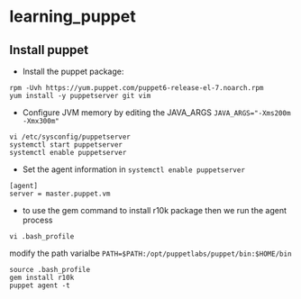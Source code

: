 # learning_puppet

## Install puppet
- Install the puppet package:
```
rpm -Uvh https://yum.puppet.com/puppet6-release-el-7.noarch.rpm
yum install -y puppetserver git vim
```
- Configure JVM memory by editing the JAVA_ARGS `JAVA_ARGS="-Xms200m -Xmx300m"`
```
vi /etc/sysconfig/puppetserver 
systemctl start puppetserver
systemctl enable puppetserver
```
- Set the agent information in `systemctl enable puppetserver`
```
[agent]
server = master.puppet.vm
```
- to use the gem command to install r10k package then we run the agent process
```
vi .bash_profile 
```
modify the path varialbe `PATH=$PATH:/opt/puppetlabs/puppet/bin:$HOME/bin`
```
source .bash_profile 
gem install r10k
puppet agent -t
```
